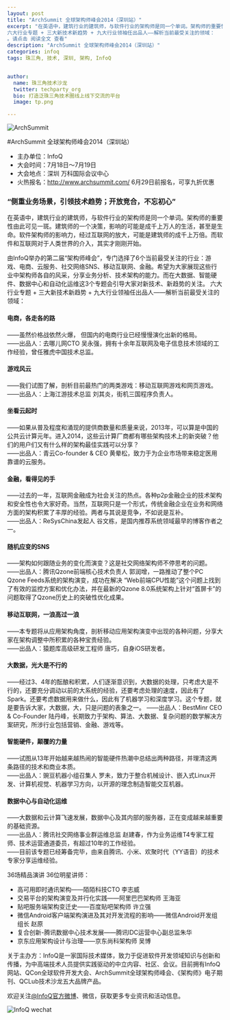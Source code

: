 ```yaml
---
layout: post
title: "ArchSummit 全球架构师峰会2014（深圳站）"
excerpt: "在英语中，建筑行业的建筑师，与软件行业的架构师是同一个单词。架构师的重要性由此可见一斑。建筑师的一个决策，影响的可能是成千上万人的生活，甚至是生命。软件架构师的影响力，经过互联网的放大，可能是建筑师的成千上万倍。而软件和互联网对于人类世界的介入，其实才刚刚开始。由InfoQ举办的第二届“架构师峰会”，专门选择了6个当前最受关注的行业：游戏、电商、云服务、社交网络SNS、移动互联网、金融。希望为大家展现这些行业中架构师各自的风采，分享业务分析、技术架构的能力。而在大数据、智能硬件、数据中心和自动化运维这3个专题会引导大家对新技术、新趋势的关注。
六大行业专题 + 三大新技术新趋势 + 九大行业领袖任出品人——解析当前最受关注的领域：
。请点击 阅读全文 查看"
description: "ArchSummit 全球架构师峰会2014（深圳站）"
categories: infoq
tags: 珠三角, 技术, 深圳, 架构, InfoQ


author:
  name: 珠三角技术沙龙
  twitter: techparty_org
  bio: 打造泛珠三角技术圈线上线下交流的平台
  image: tp.png

---
```



![ArchSummit](http://ww4.sinaimg.cn/large/68147f68gw1ehb58ybwq3j20fk078q4b.jpg)

#ArchSummit 全球架构师峰会2014（深圳站）

* 主办单位：InfoQ 
* 大会时间：7月18日～7月19日
* 大会地点：深圳 万科国际会议中心
* 火热报名：http://www.archsummit.com/  6月29日前报名，可享九折优惠

### “侧重业务场景，引领技术趋势；开放竞合，不忘初心”

在英语中，建筑行业的建筑师，与软件行业的架构师是同一个单词。架构师的重要性由此可见一斑。建筑师的一个决策，影响的可能是成千上万人的生活，甚至是生命。软件架构师的影响力，经过互联网的放大，可能是建筑师的成千上万倍。而软件和互联网对于人类世界的介入，其实才刚刚开始。

由InfoQ举办的第二届“架构师峰会”，专门选择了6个当前最受关注的行业：游戏、电商、云服务、社交网络SNS、移动互联网、金融。希望为大家展现这些行业中架构师各自的风采，分享业务分析、技术架构的能力。而在大数据、智能硬件、数据中心和自动化运维这3个专题会引导大家对新技术、新趋势的关注。
六大行业专题 + 三大新技术新趋势 + 九大行业领袖任出品人——解析当前最受关注的领域：

#### 电商，各走各的路
——虽然价格战依然火爆， 但国内的电商行业已经慢慢演化出新的格局。    
——出品人：去哪儿网CTO 吴永强，拥有十余年互联网及电子信息技术领域的工作经验，曾任雅虎中国技术总监。

#### 游戏风云
——我们试图了解，剖析目前最热门的两类游戏：移动互联网游戏和网页游戏。    
——出品人：上海江游技术总监 刘其炎，街机三国程序负责人。

#### 坐看云起时
——如果从普及程度和涌现的提供商数量和质量来说，2013年，可以算是中国的公共云计算元年。进入2014，这些云计算厂商都有哪些架构技术上的新突破？他们的用户们又有什么样的架构最佳实践可以分享？    
——出品人：青云Co-founder & CEO 黄晕松，致力于为企业市场带来稳定医用靠谱的云服务。

#### 金融，看得见的手
——过去的一年，互联网金融成为社会关注的热点。各种p2p金融企业的技术架构和安全性也令大家好奇。当然，互联网只是一个形式，传统金融企业在业务和网络方面的架构积累了丰厚的经验。两者与其说是竞争，不如说是互补。    
——出品人：ReSysChina发起人 谷文栋，是国内推荐系统领域最早的博客作者之一。

#### 随机应变的SNS 
——架构如何跟随业务的变化而演变？这是社交网络架构师不停思考的问题。    
——出品人：腾讯Qzone前端核心技术负责人 郭润增，一路推动了整个PC Qzone Feeds系统的架构演变，成功在解决 “Web前端CPU性能”这个问题上找到了有效的监控方案和优化办法，并在最新的Qzone 8.0系统架构上针对“首屏卡”的问题取得了Qzone历史上的突破性优化成果。

#### 移动互联网，一浪高过一浪
——本专题将从应用架构角度，剖析移动应用架构演变中出现的各种问题，分享大家在架构调整中所积累的各种宝贵经验。     
——出品人：猿题库高级研发工程师 唐巧，自身iOS研发者。

#### 大数据，光大是不行的
——经过3、4年的酝酿和积累，人们逐渐意识到，大数据的处理，只考虑大是不行的，还要充分调动以前的大系统的经验，还要考虑处理的速度，因此有了Spark。还要考虑数据用来做什么，因此有了机器学习和深度学习。这个专题，就是要告诉大家，大数据，大，只是问题的表象之一。
——出品人：BestMinr CEO & Co-Founder 陆丹峰，长期致力于架构、算法、大数据、复杂问题的数学解决方案研究，所涉行业包括营销、金融、游戏等。

#### 智能硬件，颠覆的力量
——试图从13年开始越来越热闹的智能硬件热潮中总结出两种路径，并理清这两条路径的技术和商业本质。   
——出品人：豌豆机器小组召集人 罗未，致力于整合机械设计、嵌入式Linux开发、计算机视觉、机器学习方向，以开源的理念制造智能交互机器。  

#### 数据中心与自动化运维
——大数据和云计算飞速发展，数据中心及其内部的服务器，正在变成越来越重要的基础资源。    
——出品人：腾讯社交网络事业群运维总监 赵建春，作为业务运维T4专家工程师、技术运营通道委员，有超过10年的工作经验。    
——目前该专题已经筹备完毕，由来自腾讯、小米、欢聚时代（YY语音）的技术专家分享运维经验。    
 
36场精品演讲 36位明星讲师：

 * 高可用即时通讯架构——陌陌科技CTO 李志威
 * 交易平台的架构演变及并行化实践——阿里巴巴架构师 王海亚
 * 贴吧服务端架构变迁史——百度贴吧架构师 许立强
 * 微信Android客户端架构演进及其对开发流程的影响——微信Android开发组组长 赵原
 * 复合创新-腾讯数据中心技术发展——腾讯IDC运营中心副总监朱华
 * 京东应用架构设计与治理——京东尚科架构师 吴博


关于主办方：InfoQ是一家国际技术媒体，致力于促进软件开发领域知识与创新和传播，为中高端技术人员提供实践驱动的中立内容、社区、会议。目前拥有InfoQ网站、QCon全球软件开发大会、ArchSummit全球架构师峰会、《架构师》电子期刊、QCLub技术沙龙五大品牌产品。

欢迎关注[@InfoQ官方微博](http://weibo.com/infoqchina)、微信，获取更多专业资讯和活动信息。


![InfoQ wechat](http://ww2.sinaimg.cn/large/62503f09gw1ehkdgn66soj205k05kaad.jpg)
